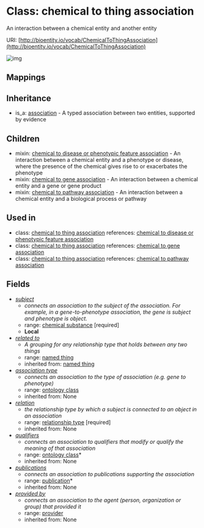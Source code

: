 # Class: chemical to thing association


An interaction between a chemical entity and another entity

URI: [http://bioentity.io/vocab/ChemicalToThingAssociation](http://bioentity.io/vocab/ChemicalToThingAssociation)

![img](http://yuml.me/diagram/nofunky;dir:TB/class/\[Association]^-\[ChemicalToThingAssociation|id(i):identifier_type%20%3F;name(i):label_type%20%3F;category(i):label_type%20%3F;node_property(i):string%20%3F;iri(i):iri_type%20%3F;full_name(i):label_type%20%3F;description(i):narrative_text%20%3F;systematic_synonym(i):label_type%20%3F;negated(i):boolean%20%3F;object(i):string;association_slot(i):string%20%3F],%20\[ChemicalToThingAssociation]-%20related%20to(i)%20%3F>\[NamedThing],%20\[ChemicalToThingAssociation]-%20association%20type(i)%20%3F>\[OntologyClass],%20\[ChemicalToThingAssociation]-%20relation(i)>\[RelationshipType],%20\[ChemicalToThingAssociation]-%20qualifiers(i)%20*>\[OntologyClass],%20\[ChemicalToThingAssociation]-%20publications(i)%20*>\[Publication],%20\[ChemicalToThingAssociation]-%20provided%20by(i)%20%3F>\[Provider],%20\[ChemicalToThingAssociation]-%20subject>\[ChemicalSubstance])
## Mappings

## Inheritance

 *  is_a: [association](Association.md) - A typed association between two entities, supported by evidence
## Children

 *  mixin: [chemical to disease or phenotypic feature association](ChemicalToDiseaseOrPhenotypicFeatureAssociation.md) - An interaction between a chemical entity and a phenotype or disease, where the presence of the chemical gives rise to or exacerbates the phenotype
 *  mixin: [chemical to gene association](ChemicalToGeneAssociation.md) - An interaction between a chemical entity and a gene or gene product
 *  mixin: [chemical to pathway association](ChemicalToPathwayAssociation.md) - An interaction between a chemical entity and a biological process or pathway
## Used in

 *  class: [chemical to thing association](ChemicalToThingAssociation.md) references: [chemical to disease or phenotypic feature association](ChemicalToDiseaseOrPhenotypicFeatureAssociation.md)
 *  class: [chemical to thing association](ChemicalToThingAssociation.md) references: [chemical to gene association](ChemicalToGeneAssociation.md)
 *  class: [chemical to thing association](ChemicalToThingAssociation.md) references: [chemical to pathway association](ChemicalToPathwayAssociation.md)
## Fields

 * _[subject](subject.md)_
    * _connects an association to the subject of the association. For example, in a gene-to-phenotype association, the gene is subject and phenotype is object._
    * range: [chemical substance](ChemicalSubstance.md) [required]
    * __Local__
 * _[related to](related_to.md)_
    * _A grouping for any relationship type that holds between any two things_
    * range: [named thing](NamedThing.md)
    * inherited from: [named thing](NamedThing.md)
 * _[association type](association_type.md)_
    * _connects an association to the type of association (e.g. gene to phenotype)_
    * range: [ontology class](OntologyClass.md)
    * inherited from: None
 * _[relation](relation.md)_
    * _the relationship type by which a subject is connected to an object in an association_
    * range: [relationship type](RelationshipType.md) [required]
    * inherited from: None
 * _[qualifiers](qualifiers.md)_
    * _connects an association to qualifiers that modify or qualify the meaning of that association_
    * range: [ontology class](OntologyClass.md)*
    * inherited from: None
 * _[publications](publications.md)_
    * _connects an association to publications supporting the association_
    * range: [publication](Publication.md)*
    * inherited from: None
 * _[provided by](provided_by.md)_
    * _connects an association to the agent (person, organization or group) that provided it_
    * range: [provider](Provider.md)
    * inherited from: None

